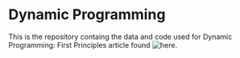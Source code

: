 # Dynamic Programming
This is the repository containg the data and code used for Dynamic Programming: First Principles article found ![here](http://www.flawlessrhetoric.com/Dynamic-Programming-First-Principles).
